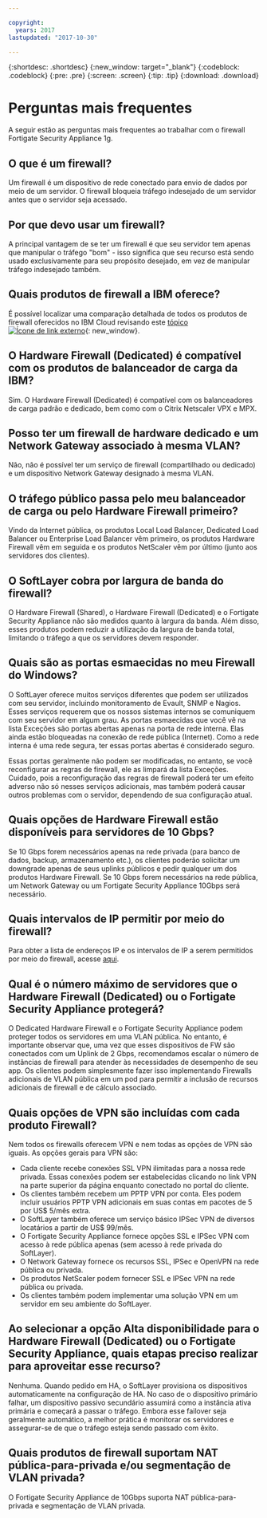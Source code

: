 ```yaml
---

copyright:
  years: 2017
lastupdated: "2017-10-30"

---
```


{:shortdesc: .shortdesc}
{:new_window: target="_blank"}
{:codeblock: .codeblock}
{:pre: .pre}
{:screen: .screen}
{:tip: .tip}
{:download: .download}

# Perguntas mais frequentes
A seguir estão as perguntas mais frequentes ao trabalhar com o firewall Fortigate Security Appliance 1g.

## O que é um firewall?

Um firewall é um dispositivo de rede conectado para envio de dados por meio de um servidor. O firewall bloqueia tráfego indesejado de um servidor antes que o servidor seja acessado.

## Por que devo usar um firewall?

A principal vantagem de se ter um firewall é que seu servidor tem apenas que manipular o tráfego "bom" - isso significa que seu recurso está sendo usado exclusivamente para seu propósito desejado, em vez de manipular tráfego indesejado também.

## Quais produtos de firewall a IBM oferece?
É possível localizar uma comparação detalhada de todos os produtos de firewall oferecidos no IBM Cloud revisando este [tópico ![Ícone de link externo](../../icons/launch-glyph.svg "Ícone de link externo")](https://console.bluemix.net/docs/infrastructure/fortigate-10g/explore-firewalls.html#explore-firewalls){: new_window}. 

## O Hardware Firewall (Dedicated) é compatível com os produtos de balanceador de carga da IBM?

Sim. O Hardware Firewall (Dedicated) é compatível com os balanceadores de carga padrão e dedicado, bem como com o Citrix Netscaler VPX e MPX.

## Posso ter um firewall de hardware dedicado e um Network Gateway associado à mesma VLAN?

Não, não é possível ter um serviço de firewall (compartilhado ou dedicado) e um dispositivo Network Gateway designado à mesma VLAN. 

## O tráfego público passa pelo meu balanceador de carga ou pelo Hardware Firewall primeiro?

Vindo da Internet pública, os produtos Local Load Balancer, Dedicated Load Balancer ou Enterprise Load Balancer vêm primeiro, os produtos Hardware Firewall vêm em seguida e os produtos NetScaler vêm por último (junto aos servidores dos clientes).

## O SoftLayer cobra por largura de banda do firewall?

O Hardware Firewall (Shared), o Hardware Firewall (Dedicated) e o Fortigate Security Appliance não são medidos quanto à largura da banda.  Além disso, esses produtos podem reduzir a utilização da largura de banda total, limitando o tráfego a que os servidores devem responder.

## Quais são as portas esmaecidas no meu Firewall do Windows?

O SoftLayer oferece muitos serviços diferentes que podem ser utilizados com seu servidor, incluindo monitoramento de Evault, SNMP e Nagios. Esses serviços requerem que os nossos sistemas internos se comuniquem com seu servidor em algum grau. As portas esmaecidas que você vê na lista Exceções são portas abertas apenas na porta de rede interna. Elas ainda estão bloqueadas na conexão de rede pública (Internet). Como a rede interna é uma rede segura, ter essas portas abertas é considerado seguro.

Essas portas geralmente não podem ser modificadas, no entanto, se você reconfigurar as regras de firewall, ele as limpará da lista Exceções. Cuidado, pois a reconfiguração das regras de firewall poderá ter um efeito adverso não só nesses serviços adicionais, mas também poderá causar outros problemas com o servidor, dependendo de sua configuração atual.

## Quais opções de Hardware Firewall estão disponíveis para servidores de 10 Gbps?

Se 10 Gbps forem necessários apenas na rede privada (para banco de dados, backup, armazenamento etc.), os clientes poderão solicitar um downgrade apenas de seus uplinks públicos e pedir qualquer um dos produtos Hardware Firewall. Se 10 Gbps forem necessários na rede pública, um Network Gateway ou um Fortigate Security Appliance 10Gbps será necessário.

## Quais intervalos de IP permitir por meio do firewall?

Para obter a lista de endereços IP e os intervalos de IP a serem permitidos por meio do firewall, acesse [aqui](ips.html). 

## Qual é o número máximo de servidores que o Hardware Firewall (Dedicated) ou o Fortigate Security Appliance protegerá?

O Dedicated Hardware Firewall e o Fortigate Security Appliance podem proteger todos os servidores em uma VLAN pública.  No entanto, é importante observar que, uma vez que esses dispositivos de FW são conectados com um Uplink de 2 Gbps, recomendamos escalar o número de instâncias de firewall para atender às necessidades de desempenho de seu app. Os clientes podem simplesmente fazer isso implementando Firewalls adicionais de VLAN pública em um pod para permitir a inclusão de recursos adicionais de firewall e de cálculo associado.

## Quais opções de VPN são incluídas com cada produto Firewall?

Nem todos os firewalls oferecem VPN e nem todas as opções de VPN são iguais.  As opções gerais para VPN são:

* Cada cliente recebe conexões SSL VPN ilimitadas para a nossa rede privada. Essas conexões podem ser estabelecidas clicando no link VPN na parte superior da página enquanto conectado no portal do cliente.
* Os clientes também recebem um PPTP VPN por conta. Eles podem incluir usuários PPTP VPN adicionais em suas contas em pacotes de 5 por US$ 5/mês extra.
* O SoftLayer também oferece um serviço básico IPSec VPN de diversos locatários a partir de US$ 99/mês.
* O Fortigate Security Appliance fornece opções SSL e IPSec VPN com acesso à rede pública apenas (sem acesso à rede privada do SoftLayer).
* O Network Gateway fornece os recursos SSL, IPSec e OpenVPN na rede pública ou privada.
* Os produtos NetScaler podem fornecer SSL e IPSec VPN na rede pública ou privada.
* Os clientes também podem implementar uma solução VPN em um servidor em seu ambiente do SoftLayer.

## Ao selecionar a opção Alta disponibilidade para o Hardware Firewall (Dedicated) ou o Fortigate Security Appliance, quais etapas preciso realizar para aproveitar esse recurso?

Nenhuma. Quando pedido em HA, o SoftLayer provisiona os dispositivos automaticamente na configuração de HA.  No caso de o dispositivo primário falhar, um dispositivo passivo secundário assumirá como a instância ativa primária e começará a passar o tráfego.  Embora esse failover seja geralmente automático, a melhor prática é monitorar os servidores e assegurar-se de que o tráfego esteja sendo passado com êxito.

## Quais produtos de firewall suportam NAT pública-para-privada e/ou segmentação de VLAN privada?

O Fortigate Security Appliance de 10Gbps suporta NAT pública-para-privada e segmentação de VLAN privada. 
